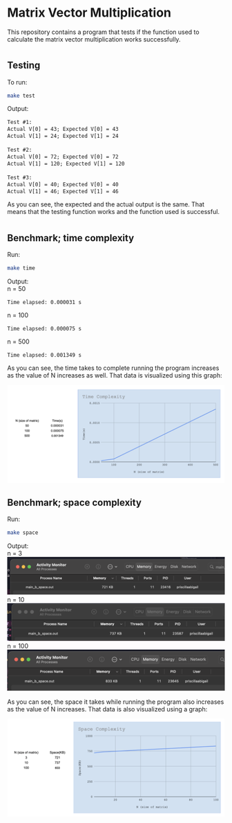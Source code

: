 # <b> Matrix Vector Multiplication </b>


This repository contains a program that tests if the function used to calculate the matrix vector multiplication works successfully. 

#
## Testing

To run:
```sh
make test
```

Output:
```
Test #1:
Actual V[0] = 43; Expected V[0] = 43
Actual V[1] = 24; Expected V[1] = 24

Test #2:
Actual V[0] = 72; Expected V[0] = 72
Actual V[1] = 120; Expected V[1] = 120

Test #3:
Actual V[0] = 40; Expected V[0] = 40
Actual V[1] = 46; Expected V[1] = 46
```
As you can see, the expected and the actual output is the same. That means that the testing function works and the function used is successful.

#

## Benchmark; time complexity


Run:
```sh
make time
```
Output: 
<br>
n = 50
```
Time elapsed: 0.000031 s
```
n = 100
```
Time elapsed: 0.000075 s
```
n = 500
```
Time elapsed: 0.001349 s
```
As you can see, the time takes to complete running the program increases as the value of N increases as well. That data is visualized using this graph:

![TimeComplexity](images/timethings/graph.png)

## Benchmark; space complexity
Run:
```sh
make space
```
Output:
<br>
n = 3
![SpaceComplexity](images/spacethings/n=3.png)
n = 10
![SpaceComplexity](images/spacethings/n=10.png)
n = 100
![SpaceComplexity](images/spacethings/n=100.png)

As you can see, the space it takes while running the program also increases as the value of N increases. That data is also visualized using a graph:


![SpaceComplexity](images/spacethings/graph.png)




